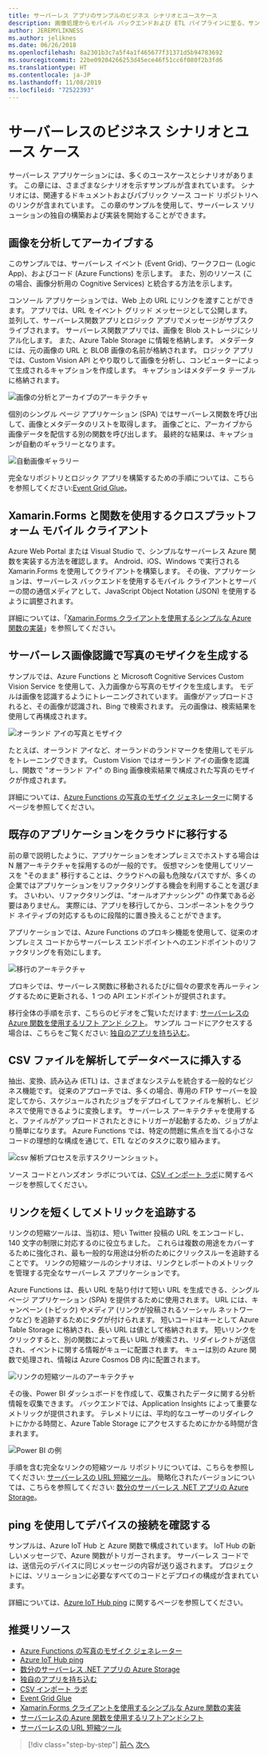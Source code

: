 ```yaml
---
title: サーバーレス アプリのサンプルのビジネス シナリオとユースケース
description: 画像処理からモバイル バックエンドおよび ETL パイプラインに至る、サンプルへのアクセスによるハンズオン アプローチを使用してサーバーレスついて学習します。
author: JEREMYLIKNESS
ms.author: jeliknes
ms.date: 06/26/2018
ms.openlocfilehash: 8a2301b3c7a5f4a1f465677f31371d5b94783692
ms.sourcegitcommit: 22be09204266253d45ece46f51cc6f080f2b3fd6
ms.translationtype: HT
ms.contentlocale: ja-JP
ms.lasthandoff: 11/08/2019
ms.locfileid: "72522393"
---
```

# <a name="serverless-business-scenarios-and-use-cases"></a>サーバーレスのビジネス シナリオとユース ケース

サーバーレス アプリケーションには、多くのユースケースとシナリオがあります。 この章には、さまざまなシナリオを示すサンプルが含まれています。 シナリオには、関連するドキュメントおよびパブリック ソース コード リポジトリへのリンクが含まれています。 この章のサンプルを使用して、サーバーレス ソリューションの独自の構築および実装を開始することができます。

## <a name="analyze-and-archive-images"></a>画像を分析してアーカイブする

このサンプルでは、サーバーレス イベント (Event Grid)、ワークフロー (Logic App)、およびコード (Azure Functions) を示します。 また、別のリソース (この場合、画像分析用の Cognitive Services) と統合する方法を示します。

コンソール アプリケーションでは、Web 上の URL にリンクを渡すことができます。 アプリでは、URL をイベント グリッド メッセージとして公開します。 並列して、サーバーレス関数アプリとロジック アプリでメッセージがサブスクライブされます。 サーバーレス関数アプリでは、画像を Blob ストレージにシリアル化します。 また、Azure Table Storage に情報を格納します。 メタデータには、元の画像の URL と BLOB 画像の名前が格納されます。 ロジック アプリでは、Custom Vision API とやり取りして画像を分析し、コンピューターによって生成されるキャプションを作成します。 キャプションはメタデータ テーブルに格納されます。

![画像の分析とアーカイブのアーキテクチャ](./media/image-processing-example.png)

個別のシングル ページ アプリケーション (SPA) ではサーバーレス関数を呼び出して、画像とメタデータのリストを取得します。 画像ごとに、アーカイブから画像データを配信する別の関数を呼び出します。 最終的な結果は、キャプションが自動のギャラリーとなります。

![自動画像ギャラリー](./media/automated-image-gallery.png)

完全なリポジトリとロジック アプリを構築するための手順については、こちらを参照してください:[Event Grid Glue](https://github.com/JeremyLikness/Event-Grid-Glue)。

## <a name="cross-platform-mobile-client-using-xamarinforms-and-functions"></a>Xamarin.Forms と関数を使用するクロスプラットフォーム モバイル クライアント

Azure Web Portal または Visual Studio で、シンプルなサーバーレス Azure 関数を実装する方法を確認します。 Android、iOS、Windows で実行される Xamarin.Forms を使用してクライアントを構築します。 その後、アプリケーションは、サーバーレス バックエンドを使用するモバイル クライアントとサーバーの間の通信メディアとして、JavaScript Object Notation (JSON) を使用するように調整されます。

詳細については、「[Xamarin.Forms クライアントを使用するシンプルな Azure 関数の実装](https://azure.microsoft.com/resources/samples/functions-xamarin-getting-started/)」を参照してください。

## <a name="generate-a-photo-mosaic-with-serverless-image-recognition"></a>サーバーレス画像認識で写真のモザイクを生成する

サンプルでは、Azure Functions と Microsoft Cognitive Services Custom Vision Service を使用して、入力画像から写真のモザイクを生成します。 モデルは画像を認識するようにトレーニングされています。 画像がアップロードされると、その画像が認識され、Bing で検索されます。 元の画像は、検索結果を使用して再構成されます。

![オーランド アイの写真とモザイク](./media/orlando-eye-both.png)

たとえば、オーランド アイなど、オーランドのランドマークを使用してモデルをトレーニングできます。 Custom Vision ではオーランド アイの画像を認識し、関数で "オーランド アイ" の Bing 画像検索結果で構成された写真のモザイクが作成されます。

詳細については、[Azure Functions の写真のモザイク ジェネレーター](https://azure.microsoft.com/resources/samples/functions-dotnet-photo-mosaic/)に関するページを参照してください。

## <a name="migrate-an-existing-application-to-the-cloud"></a>既存のアプリケーションをクラウドに移行する

前の章で説明したように、アプリケーションをオンプレミスでホストする場合は N 層アーキテクチャを採用するのが一般的です。 仮想マシンを使用してリソースを "そのまま" 移行することは、クラウドへの最も危険なパスですが、多くの企業ではアプリケーションをリファクタリングする機会を利用することを選びます。 さいわい、リファクタリングは、"オールオアナッシング" の作業である必要はありません。 実際には、アプリを移行してから、コンポーネントをクラウド ネイティブの対応するものに段階的に置き換えることができます。

アプリケーションでは、Azure Functions のプロキシ機能を使用して、従来のオンプレミス コードからサーバーレス エンドポイントへのエンドポイントのリファクタリングを有効にします。

![移行のアーキテクチャ](./media/migration-architecture.png)

プロキシでは、サーバーレス関数に移動されるたびに個々の要求を再ルーティングするために更新される、1 つの API エンドポイントが提供されます。

移行全体の手順を示す、こちらのビデオをご覧いただけます: [サーバーレスの Azure 関数を使用するリフト アンド シフト](https://channel9.msdn.com/Events/Connect/2017/E102)。 サンプル コードにアクセスする場合は、こちらをご覧ください: [独自のアプリを持ち込む](https://github.com/JeremyLikness/bring-own-app-connect-17)。

## <a name="parse-a-csv-file-and-insert-into-a-database"></a>CSV ファイルを解析してデータベースに挿入する

抽出、変換、読み込み (ETL) は、さまざまなシステムを統合する一般的なビジネス機能です。 従来のアプローチでは、多くの場合、専用の FTP サーバーを設定してから、スケジュールされたジョブをデプロイしてファイルを解析し、ビジネスで使用できるように変換します。 サーバーレス アーキテクチャを使用すると、ファイルがアップロードされたときにトリガーが起動するため、ジョブがより簡単になります。 Azure Functions では、特定の問題に焦点を当てる小さなコードの理想的な構成を通じて、ETL などのタスクに取り組みます。

![csv 解析プロセスを示すスクリーンショット。](./media/serverless-business-scenarios/csv-parse-database-import.png)

ソース コードとハンズオン ラボについては、[CSV インポート ラボ](https://github.com/JeremyLikness/azure-fn-file-process-hol)に関するページを参照してください。

## <a name="shorten-links-and-track-metrics"></a>リンクを短くしてメトリックを追跡する

リンクの短縮ツールは、当初は、短い Twitter 投稿の URL をエンコードし、140 文字の制限に対応するのに役立ちました。 これらは複数の用途をカバーするために強化され、最も一般的な用途は分析のためにクリックスルーを追跡することです。 リンクの短縮ツールのシナリオは、リンクとレポートのメトリックを管理する完全なサーバーレス アプリケーションです。

Azure Functions は、長い URL を貼り付けて短い URL を生成できる、シングル ページ アプリケーション (SPA) を提供するために使用されます。 URL には、キャンペーン (トピック) やメディア (リンクが投稿されるソーシャル ネットワークなど) を追跡するためにタグが付けられます。 短いコードはキーとして Azure Table Storage に格納され、長い URL は値として格納されます。 短いリンクをクリックすると、別の関数によって長い URL が検索され、リダイレクトが送信され、イベントに関する情報がキューに配置されます。 キューは別の Azure 関数で処理され、情報は Azure Cosmos DB 内に配置されます。

![リンクの短縮ツールのアーキテクチャ](./media/link-shortener-architecture.png)

その後、Power BI ダッシュボードを作成して、収集されたデータに関する分析情報を収集できます。 バックエンドでは、Application Insights によって重要なメトリックが提供されます。 テレメトリには、平均的なユーザーのリダイレクトにかかる時間と、Azure Table Storage にアクセスするためにかかる時間が含まれます。

![Power BI の例](./media/power-bi-example.png)

手順を含む完全なリンクの短縮ツール リポジトリについては、こちらを参照してください: [サーバーレスの URL 短縮ツール](https://github.com/jeremylikness/serverless-url-shortener)。 簡略化されたバージョンについては、こちらを参照してください: [数分のサーバーレス .NET アプリの Azure Storage](https://devblogs.microsoft.com/aspnet/azure-storage-for-serverless-net-apps-in-minutes/)。

## <a name="verify-device-connectivity-using-a-ping"></a>ping を使用してデバイスの接続を確認する

サンプルは、Azure IoT Hub と Azure 関数で構成されています。 IoT Hub の新しいメッセージで、Azure 関数がトリガーされます。 サーバーレス コードでは、送信元のデバイスに同じメッセージの内容が送り返されます。 プロジェクトには、ソリューションに必要なすべてのコードとデプロイの構成が含まれています。

詳細については、[Azure IoT Hub ping](https://azure.microsoft.com/resources/samples/iot-hub-node-ping/) に関するページを参照してください。

## <a name="recommended-resources"></a>推奨リソース

- [Azure Functions の写真のモザイク ジェネレーター](https://azure.microsoft.com/resources/samples/functions-dotnet-photo-mosaic/)
- [Azure IoT Hub ping](https://azure.microsoft.com/resources/samples/iot-hub-node-ping/)
- [数分のサーバーレス .NET アプリの Azure Storage](https://devblogs.microsoft.com/aspnet/azure-storage-for-serverless-net-apps-in-minutes/)
- [独自のアプリを持ち込む](https://github.com/JeremyLikness/bring-own-app-connect-17)
- [CSV インポート ラボ](https://github.com/JeremyLikness/azure-fn-file-process-hol)
- [Event Grid Glue](https://github.com/JeremyLikness/Event-Grid-Glue)
- [Xamarin.Forms クライアントを使用するシンプルな Azure 関数の実装](https://azure.microsoft.com/resources/samples/functions-xamarin-getting-started/)
- [サーバーレスの Azure 関数を使用するリフトアンドシフト](https://channel9.msdn.com/Events/Connect/2017/E102)
- [サーバーレスの URL 短縮ツール](https://github.com/jeremylikness/serverless-url-shortener)

>[!div class="step-by-step"]
>[前へ](orchestration-patterns.md)
>[次へ](serverless-conclusion.md)
